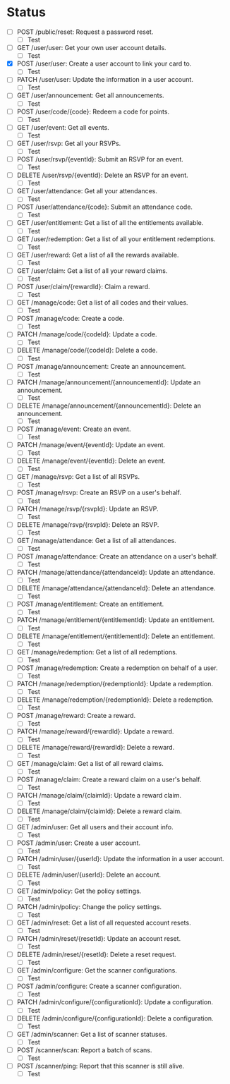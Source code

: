 # Status

- [ ] POST /public/reset: Request a password reset.
  - [ ] Test
- [ ] GET /user/user: Get your own user account details.
  - [ ] Test
- [x] POST /user/user: Create a user account to link your card to.
  - [ ] Test
- [ ] PATCH /user/user: Update the information in a user account.
  - [ ] Test
- [ ] GET /user/announcement: Get all announcements.
  - [ ] Test
- [ ] POST /user/code/{code}: Redeem a code for points.
  - [ ] Test
- [ ] GET /user/event: Get all events.
  - [ ] Test
- [ ] GET /user/rsvp: Get all your RSVPs.
  - [ ] Test
- [ ] POST /user/rsvp/{eventId}: Submit an RSVP for an event.
  - [ ] Test
- [ ] DELETE /user/rsvp/{eventId}: Delete an RSVP for an event.
  - [ ] Test
- [ ] GET /user/attendance: Get all your attendances.
  - [ ] Test
- [ ] POST /user/attendance/{code}: Submit an attendance code.
  - [ ] Test
- [ ] GET /user/entitlement: Get a list of all the entitlements available.
  - [ ] Test
- [ ] GET /user/redemption: Get a list of all your entitlement redemptions.
  - [ ] Test
- [ ] GET /user/reward: Get a list of all the rewards available.
  - [ ] Test
- [ ] GET /user/claim: Get a list of all your reward claims.
  - [ ] Test
- [ ] POST /user/claim/{rewardId}: Claim a reward.
  - [ ] Test
- [ ] GET /manage/code: Get a list of all codes and their values.
  - [ ] Test
- [ ] POST /manage/code: Create a code.
  - [ ] Test
- [ ] PATCH /manage/code/{codeId}: Update a code.
  - [ ] Test
- [ ] DELETE /manage/code/{codeId}: Delete a code.
  - [ ] Test
- [ ] POST /manage/announcement: Create an announcement.
  - [ ] Test
- [ ] PATCH /manage/announcement/{announcementId}: Update an announcement.
  - [ ] Test
- [ ] DELETE /manage/announcement/{announcementId}: Delete an announcement.
  - [ ] Test
- [ ] POST /manage/event: Create an event.
  - [ ] Test
- [ ] PATCH /manage/event/{eventId}: Update an event.
  - [ ] Test
- [ ] DELETE /manage/event/{eventId}: Delete an event.
  - [ ] Test
- [ ] GET /manage/rsvp: Get a list of all RSVPs.
  - [ ] Test
- [ ] POST /manage/rsvp: Create an RSVP on a user's behalf.
  - [ ] Test
- [ ] PATCH /manage/rsvp/{rsvpId}: Update an RSVP.
  - [ ] Test
- [ ] DELETE /manage/rsvp/{rsvpId}: Delete an RSVP.
  - [ ] Test
- [ ] GET /manage/attendance: Get a list of all attendances.
  - [ ] Test
- [ ] POST /manage/attendance: Create an attendance on a user's behalf.
  - [ ] Test
- [ ] PATCH /manage/attendance/{attendanceId}: Update an attendance.
  - [ ] Test
- [ ] DELETE /manage/attendance/{attendanceId}: Delete an attendance.
  - [ ] Test
- [ ] POST /manage/entitlement: Create an entitlement.
  - [ ] Test
- [ ] PATCH /manage/entitlement/{entitlementId}: Update an entitlement.
  - [ ] Test
- [ ] DELETE /manage/entitlement/{entitlementId}: Delete an entitlement.
  - [ ] Test
- [ ] GET /manage/redemption: Get a list of all redemptions.
  - [ ] Test
- [ ] POST /manage/redemption: Create a redemption on behalf of a user.
  - [ ] Test
- [ ] PATCH /manage/redemption/{redemptionId}: Update a redemption.
  - [ ] Test
- [ ] DELETE /manage/redemption/{redemptionId}: Delete a redemption.
  - [ ] Test
- [ ] POST /manage/reward: Create a reward.
  - [ ] Test
- [ ] PATCH /manage/reward/{rewardId}: Update a reward.
  - [ ] Test
- [ ] DELETE /manage/reward/{rewardId}: Delete a reward.
  - [ ] Test
- [ ] GET /manage/claim: Get a list of all reward claims.
  - [ ] Test
- [ ] POST /manage/claim: Create a reward claim on a user's behalf.
  - [ ] Test
- [ ] PATCH /manage/claim/{claimId}: Update a reward claim.
  - [ ] Test
- [ ] DELETE /manage/claim/{claimId}: Delete a reward claim.
  - [ ] Test
- [ ] GET /admin/user: Get all users and their account info.
  - [ ] Test
- [ ] POST /admin/user: Create a user account.
  - [ ] Test
- [ ] PATCH /admin/user/{userId}: Update the information in a user account.
  - [ ] Test
- [ ] DELETE /admin/user/{userId}: Delete an account.
  - [ ] Test
- [ ] GET /admin/policy: Get the policy settings.
  - [ ] Test
- [ ] PATCH /admin/policy: Change the policy settings.
  - [ ] Test
- [ ] GET /admin/reset: Get a list of all requested account resets.
  - [ ] Test
- [ ] PATCH /admin/reset/{resetId}: Update an account reset.
  - [ ] Test
- [ ] DELETE /admin/reset/{resetId}: Delete a reset request.
  - [ ] Test
- [ ] GET /admin/configure: Get the scanner configurations.
  - [ ] Test
- [ ] POST /admin/configure: Create a scanner configuration.
  - [ ] Test
- [ ] PATCH /admin/configure/{configurationId}: Update a configuration.
  - [ ] Test
- [ ] DELETE /admin/configure/{configurationId}: Delete a configuration.
  - [ ] Test
- [ ] GET /admin/scanner: Get a list of scanner statuses.
  - [ ] Test
- [ ] POST /scanner/scan: Report a batch of scans.
  - [ ] Test
- [ ] POST /scanner/ping: Report that this scanner is still alive.
  - [ ] Test
